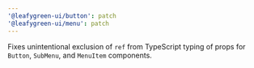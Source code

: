 ```yaml
---
'@leafygreen-ui/button': patch
'@leafygreen-ui/menu': patch
---
```


Fixes unintentional exclusion of `ref` from TypeScript typing of props for `Button`, `SubMenu`, and `MenuItem` components.
